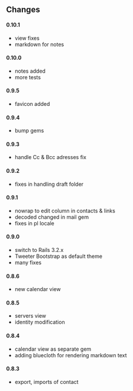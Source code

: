 ## Changes

#### 0.10.1

  * view fixes
  * markdown for notes

#### 0.10.0

  * notes added
  * more tests

#### 0.9.5

  * favicon added

#### 0.9.4

  * bump gems

#### 0.9.3
  
  * handle Cc & Bcc adresses fix

#### 0.9.2
	
  * fixes in handling draft folder

#### 0.9.1

  * nowrap to edit column in contacts & links
  * decoded changed in mail gem
  * fixes in pl locale

#### 0.9.0

  * switch to Rails 3.2.x
  * Tweeter Bootstrap as default theme
  * many fixes

#### 0.8.6

  * new calendar view

#### 0.8.5

  * servers view
  * identity modification

#### 0.8.4

  * calendar view as separate gem
  * adding bluecloth for rendering markdown text

#### 0.8.3

  * export, imports of contact
